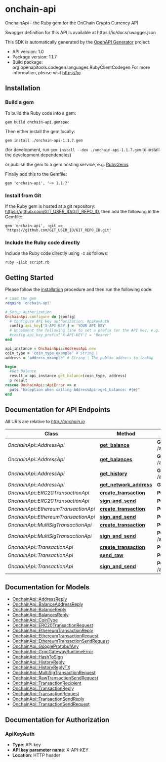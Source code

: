 # onchain-api

OnchainApi - the Ruby gem for the OnChain Crypto Currency API

Swagger definition for this API is available at https://io/docs/swagger.json

This SDK is automatically generated by the [OpenAPI Generator](https://openapi-generator.tech) project:

- API version: 1.0
- Package version: 1.1.7
- Build package: org.openapitools.codegen.languages.RubyClientCodegen
For more information, please visit [https://io](https://io)

## Installation

### Build a gem

To build the Ruby code into a gem:

```shell
gem build onchain-api.gemspec
```

Then either install the gem locally:

```shell
gem install ./onchain-api-1.1.7.gem
```

(for development, run `gem install --dev ./onchain-api-1.1.7.gem` to install the development dependencies)

or publish the gem to a gem hosting service, e.g. [RubyGems](https://rubygems.org/).

Finally add this to the Gemfile:

    gem 'onchain-api', '~> 1.1.7'

### Install from Git

If the Ruby gem is hosted at a git repository: https://github.com/GIT_USER_ID/GIT_REPO_ID, then add the following in the Gemfile:

    gem 'onchain-api', :git => 'https://github.com/GIT_USER_ID/GIT_REPO_ID.git'

### Include the Ruby code directly

Include the Ruby code directly using `-I` as follows:

```shell
ruby -Ilib script.rb
```

## Getting Started

Please follow the [installation](#installation) procedure and then run the following code:

```ruby
# Load the gem
require 'onchain-api'

# Setup authorization
OnchainApi.configure do |config|
  # Configure API key authorization: ApiKeyAuth
  config.api_key['X-API-KEY'] = 'YOUR API KEY'
  # Uncomment the following line to set a prefix for the API key, e.g. 'Bearer' (defaults to nil)
  #config.api_key_prefix['X-API-KEY'] = 'Bearer'
end

api_instance = OnchainApi::AddressApi.new
coin_type = 'coin_type_example' # String | 
address = 'address_example' # String | The public address to lookup

begin
  #Get Balance
  result = api_instance.get_balance(coin_type, address)
  p result
rescue OnchainApi::ApiError => e
  puts "Exception when calling AddressApi->get_balance: #{e}"
end

```

## Documentation for API Endpoints

All URIs are relative to *http://onchain.io*

Class | Method | HTTP request | Description
------------ | ------------- | ------------- | -------------
*OnchainApi::AddressApi* | [**get_balance**](docs/AddressApi.md#get_balance) | **GET** /api/address/balance/{coin_type}/{address} | Get Balance
*OnchainApi::AddressApi* | [**get_balances**](docs/AddressApi.md#get_balances) | **GET** /api/address/balances/{coin_type}/{addresses} | Get Balances
*OnchainApi::AddressApi* | [**get_history**](docs/AddressApi.md#get_history) | **GET** /api/address/history/{coin_type}/{addresses} | Get History
*OnchainApi::AddressApi* | [**get_network_address**](docs/AddressApi.md#get_network_address) | **GET** /api/address/{coin_type}/{public_key} | 
*OnchainApi::ERC20TransactionApi* | [**create_transaction**](docs/ERC20TransactionApi.md#create_transaction) | **POST** /api/erc20/create | 
*OnchainApi::ERC20TransactionApi* | [**sign_and_send**](docs/ERC20TransactionApi.md#sign_and_send) | **POST** /api/erc20/sign_and_send | 
*OnchainApi::EthereumTransactionApi* | [**create_transaction**](docs/EthereumTransactionApi.md#create_transaction) | **POST** /api/ethereum/create | 
*OnchainApi::EthereumTransactionApi* | [**sign_and_send**](docs/EthereumTransactionApi.md#sign_and_send) | **POST** /api/ethereum/sign_and_send | 
*OnchainApi::MultiSigTransactionApi* | [**create_transaction**](docs/MultiSigTransactionApi.md#create_transaction) | **POST** /api/multi_sig/create/{coin_type} | 
*OnchainApi::MultiSigTransactionApi* | [**sign_and_send**](docs/MultiSigTransactionApi.md#sign_and_send) | **POST** /api/multi_sig/sign_and_send/{coin_type} | 
*OnchainApi::TransactionApi* | [**create_transaction**](docs/TransactionApi.md#create_transaction) | **POST** /api/transaction/create/{coin_type} | 
*OnchainApi::TransactionApi* | [**send_raw**](docs/TransactionApi.md#send_raw) | **POST** /api/transaction/send_raw/{coin_type} | 
*OnchainApi::TransactionApi* | [**sign_and_send**](docs/TransactionApi.md#sign_and_send) | **POST** /api/transaction/sign_and_send/{coin_type} | 


## Documentation for Models

 - [OnchainApi::AddressReply](docs/AddressReply.md)
 - [OnchainApi::BalanceAddressReply](docs/BalanceAddressReply.md)
 - [OnchainApi::BalanceReply](docs/BalanceReply.md)
 - [OnchainApi::BalancesReply](docs/BalancesReply.md)
 - [OnchainApi::CoinType](docs/CoinType.md)
 - [OnchainApi::ERC20TransactionRequest](docs/ERC20TransactionRequest.md)
 - [OnchainApi::EthereumTransactionReply](docs/EthereumTransactionReply.md)
 - [OnchainApi::EthereumTransactionRequest](docs/EthereumTransactionRequest.md)
 - [OnchainApi::EthereumTransactionSendRequest](docs/EthereumTransactionSendRequest.md)
 - [OnchainApi::GoogleProtobufAny](docs/GoogleProtobufAny.md)
 - [OnchainApi::GrpcGatewayRuntimeError](docs/GrpcGatewayRuntimeError.md)
 - [OnchainApi::HashToSign](docs/HashToSign.md)
 - [OnchainApi::HistoryReply](docs/HistoryReply.md)
 - [OnchainApi::HistoryReplyTX](docs/HistoryReplyTX.md)
 - [OnchainApi::MultiSigTransactionRequest](docs/MultiSigTransactionRequest.md)
 - [OnchainApi::RawTransactionSendRequest](docs/RawTransactionSendRequest.md)
 - [OnchainApi::TransactionRecipient](docs/TransactionRecipient.md)
 - [OnchainApi::TransactionReply](docs/TransactionReply.md)
 - [OnchainApi::TransactionRequest](docs/TransactionRequest.md)
 - [OnchainApi::TransactionSendReply](docs/TransactionSendReply.md)
 - [OnchainApi::TransactionSendRequest](docs/TransactionSendRequest.md)


## Documentation for Authorization


### ApiKeyAuth


- **Type**: API key
- **API key parameter name**: X-API-KEY
- **Location**: HTTP header

